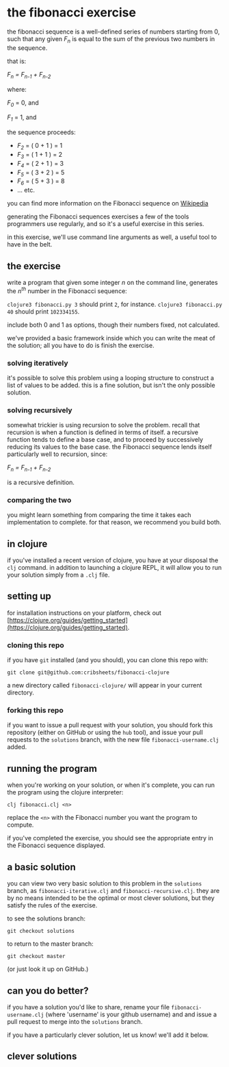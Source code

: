 # the fibonacci exercise

the fibonacci sequence is a well-defined series of numbers
starting from 0, such that any given _F<sub>n</sub>_ is equal
to the sum of the previous two numbers in the sequence.

that is:

_F<sub>n</sub> = F<sub>n-1</sub> + F<sub>n-2</sub>_

where:

_F<sub>0</sub>_ = 0, and

_F<sub>1</sub>_ = 1, and

the sequence proceeds:

* _F<sub>2</sub>_ = ( 0 + 1 ) = 1
* _F<sub>3</sub>_ = ( 1 + 1 ) = 2
* _F<sub>4</sub>_ = ( 2 + 1 ) = 3
* _F<sub>5</sub>_ = ( 3 + 2 ) = 5
* _F<sub>6</sub>_ = ( 5 + 3 ) = 8
* ... etc.

you can find more information on the Fibonacci sequence
on [Wikipedia](https://en.wikipedia.org/wiki/Fibonacci_number)

generating the Fibonacci sequences exercises a few of
the tools programmers use regularly, and so it's a useful
exercise in this series.

in this exercise, we'll use command line arguments
as well, a useful tool to have in the belt.

## the exercise

write a program that given some integer _n_
on the command line, generates the _n<sup>th</sup>_
number in the Fibonacci sequence:

`clojure3 fibonacci.py 3` should print `2`, for instance.
`clojure3 fibonacci.py 40` should print `102334155`.

include both 0 and 1 as options, though their numbers
fixed, not calculated.

we've provided a basic framework inside which you can
write the meat of the solution; all you have to do is
finish the exercise.

### solving iteratively

it's possible to solve this problem using a looping structure to
construct a list of values to be added. this is a fine solution,
but isn't the only possible solution.

### solving recursively

somewhat trickier is using recursion to solve the problem. recall
that recursion is when a function is defined in terms of itself.
a recursive function tends to define a base case, and to proceed
by successively reducing its values to the base case. the
Fibonacci sequence lends itself particularly well to recursion,
since:

_F<sub>n</sub> = F<sub>n-1</sub> + F<sub>n-2</sub>_

is a recursive definition.

### comparing the two

you might learn something from comparing the time it takes
each implementation to complete. for that reason, we recommend
you build both.

## in clojure

if you've installed a recent version of clojure, you have at your
disposal the `clj` command. in addition to launching a clojure
REPL, it will allow you to run your solution simply from a `.clj`
file.

## setting up

for installation instructions on your platform, check out
[https://clojure.org/guides/getting_started](https://clojure.org/guides/getting_started).

### cloning this repo

if you have `git` installed (and you should), you can clone
this repo with:

`git clone git@github.com:cribsheets/fibonacci-clojure`

a new directory called `fibonacci-clojure/` will appear in your
current directory.

### forking this repo

if you want to issue a pull request with your solution, you
should fork this repository (either on GitHub or using the
`hub` tool), and issue your pull requests to the `solutions`
branch, with the new file `fibonacci-username.clj` added.

## running the program

when you're working on your solution, or when it's complete,
you can run the program using the clojure interpreter:

`clj fibonacci.clj <n>`

replace the `<n>` with the Fibonacci number you want the
program to compute.

if you've completed the exercise, you should see the appropriate
entry in the Fibonacci sequence displayed.

## a basic solution

you can view two very basic solution to this problem in the
`solutions` branch, as `fibonacci-iterative.clj` and
`fibonacci-recursive.clj`. they are by no means
intended to be the optimal or most clever solutions, but they
satisfy the rules of the exercise.

to see the solutions branch:

`git checkout solutions`

to return to the master branch:

`git checkout master`

(or just look it up on GitHub.)

## can you do better?

if you have a solution you'd like to share, rename
your file `fibonacci-username.clj` (where 'username' is
your github username) and and issue a pull request to
merge into the `solutions` branch.

if you have a particularly clever solution, let us know!
we'll add it below.

## clever solutions


